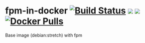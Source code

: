 # fpm-in-docker [![Build Status][ci-svg]][ci-url] [![](https://images.microbadger.com/badges/version/fg2it/fpm-in-docker.svg)](https://microbadger.com/images/fg2it/fpm-in-docker) [![](https://images.microbadger.com/badges/image/fg2it/fpm-in-docker.svg)](https://microbadger.com/images/fg2it/fpm-in-docker) [![Docker Pulls](https://img.shields.io/docker/pulls/fg2it/fpm-in-docker.svg?style=flat-square)](https://hub.docker.com/r/fg2it/fpm-in-docker/)

[ci-svg]: https://travis-ci.org/fg2it/fpm-in-docker.svg?branch=master
[ci-url]: https://travis-ci.org/fg2it/fpm-in-docker

Base image (debian:stretch) with fpm